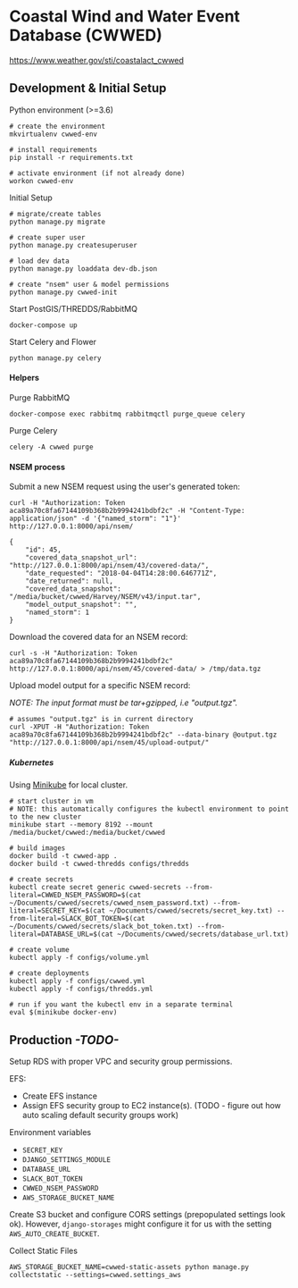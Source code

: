 # Coastal Wind and Water Event Database (CWWED)

https://www.weather.gov/sti/coastalact_cwwed

## Development & Initial Setup

Python environment (>=3.6)

    # create the environment
    mkvirtualenv cwwed-env
    
    # install requirements
    pip install -r requirements.txt
    
    # activate environment (if not already done)
    workon cwwed-env
    
Initial Setup

    # migrate/create tables
    python manage.py migrate
    
    # create super user
    python manage.py createsuperuser
    
    # load dev data
    python manage.py loaddata dev-db.json

    # create "nsem" user & model permissions
    python manage.py cwwed-init
   
Start PostGIS/THREDDS/RabbitMQ

    docker-compose up
    
Start Celery and Flower

    python manage.py celery
    
#### Helpers

Purge RabbitMQ

    docker-compose exec rabbitmq rabbitmqctl purge_queue celery
    
Purge Celery

    celery -A cwwed purge
    
    
#### NSEM process

Submit a new NSEM request using the user's generated token:

    curl -H "Authorization: Token aca89a70c8fa67144109b368b2b9994241bdbf2c" -H "Content-Type: application/json" -d '{"named_storm": "1"}' http://127.0.0.1:8000/api/nsem/
    
    {
        "id": 45,
        "covered_data_snapshot_url": "http://127.0.0.1:8000/api/nsem/43/covered-data/",
        "date_requested": "2018-04-04T14:28:00.646771Z",
        "date_returned": null,
        "covered_data_snapshot": "/media/bucket/cwwed/Harvey/NSEM/v43/input.tar",
        "model_output_snapshot": "",
        "named_storm": 1
    }

    
Download the covered data for an NSEM record:

    curl -s -H "Authorization: Token aca89a70c8fa67144109b368b2b9994241bdbf2c" http://127.0.0.1:8000/api/nsem/45/covered-data/ > /tmp/data.tgz
    
Upload model output for a specific NSEM record:

*NOTE: The input format must be tar+gzipped, i.e "output.tgz".*

    # assumes "output.tgz" is in current directory
    curl -XPUT -H "Authorization: Token aca89a70c8fa67144109b368b2b9994241bdbf2c" --data-binary @output.tgz "http://127.0.0.1:8000/api/nsem/45/upload-output/"
    
    
##### Kubernetes

Using [Minikube](https://github.com/kubernetes/minikube) for local cluster.

    # start cluster in vm
    # NOTE: this automatically configures the kubectl environment to point to the new cluster
    minikube start --memory 8192 --mount /media/bucket/cwwed:/media/bucket/cwwed
    
    # build images
    docker build -t cwwed-app .
    docker build -t cwwed-thredds configs/thredds
    
    # create secrets
    kubectl create secret generic cwwed-secrets --from-literal=CWWED_NSEM_PASSWORD=$(cat ~/Documents/cwwed/secrets/cwwed_nsem_password.txt) --from-literal=SECRET_KEY=$(cat ~/Documents/cwwed/secrets/secret_key.txt) --from-literal=SLACK_BOT_TOKEN=$(cat ~/Documents/cwwed/secrets/slack_bot_token.txt) --from-literal=DATABASE_URL=$(cat ~/Documents/cwwed/secrets/database_url.txt)
    
    # create volume
    kubectl apply -f configs/volume.yml
    
    # create deployments
    kubectl apply -f configs/cwwed.yml
    kubectl apply -f configs/thredds.yml
    
    # run if you want the kubectl env in a separate terminal
    eval $(minikube docker-env)
    
## Production *-TODO-*
Setup RDS with proper VPC and security group permissions.

EFS:
- Create EFS instance
- Assign EFS security group to EC2 instance(s).  (TODO - figure out how auto scaling default security groups work)

Environment variables
- `SECRET_KEY`
- `DJANGO_SETTINGS_MODULE`
- `DATABASE_URL`
- `SLACK_BOT_TOKEN`
- `CWWED_NSEM_PASSWORD`
- `AWS_STORAGE_BUCKET_NAME`

Create S3 bucket and configure CORS settings (prepopulated settings look ok).
However, `django-storages` might configure it for us with the setting `AWS_AUTO_CREATE_BUCKET`.

Collect Static Files

    AWS_STORAGE_BUCKET_NAME=cwwed-static-assets python manage.py collectstatic --settings=cwwed.settings_aws
